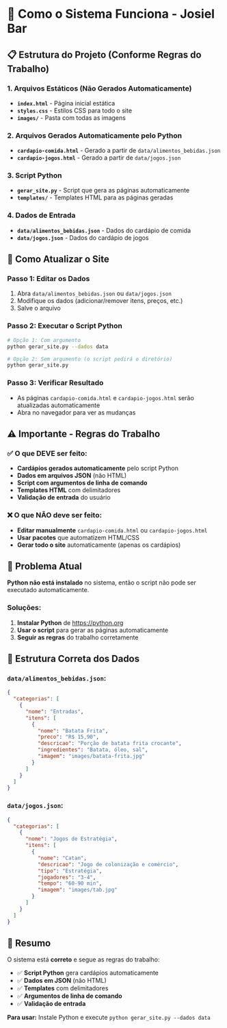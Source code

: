 # 🎯 Como o Sistema Funciona - Josiel Bar

## 📋 **Estrutura do Projeto (Conforme Regras do Trabalho)**

### **1. Arquivos Estáticos (Não Gerados Automaticamente)**
- **`index.html`** - Página inicial estática
- **`styles.css`** - Estilos CSS para todo o site
- **`images/`** - Pasta com todas as imagens

### **2. Arquivos Gerados Automaticamente pelo Python**
- **`cardapio-comida.html`** - Gerado a partir de `data/alimentos_bebidas.json`
- **`cardapio-jogos.html`** - Gerado a partir de `data/jogos.json`

### **3. Script Python**
- **`gerar_site.py`** - Script que gera as páginas automaticamente
- **`templates/`** - Templates HTML para as páginas geradas

### **4. Dados de Entrada**
- **`data/alimentos_bebidas.json`** - Dados do cardápio de comida
- **`data/jogos.json`** - Dados do cardápio de jogos

## 🔧 **Como Atualizar o Site**

### **Passo 1: Editar os Dados**
1. Abra `data/alimentos_bebidas.json` ou `data/jogos.json`
2. Modifique os dados (adicionar/remover itens, preços, etc.)
3. Salve o arquivo

### **Passo 2: Executar o Script Python**
```bash
# Opção 1: Com argumento
python gerar_site.py --dados data

# Opção 2: Sem argumento (o script pedirá o diretório)
python gerar_site.py
```

### **Passo 3: Verificar Resultado**
- As páginas `cardapio-comida.html` e `cardapio-jogos.html` serão atualizadas automaticamente
- Abra no navegador para ver as mudanças

## ⚠️ **Importante - Regras do Trabalho**

### **✅ O que DEVE ser feito:**
- **Cardápios gerados automaticamente** pelo script Python
- **Dados em arquivos JSON** (não HTML)
- **Script com argumentos de linha de comando**
- **Templates HTML** com delimitadores
- **Validação de entrada** do usuário

### **❌ O que NÃO deve ser feito:**
- **Editar manualmente** `cardapio-comida.html` ou `cardapio-jogos.html`
- **Usar pacotes** que automatizem HTML/CSS
- **Gerar todo o site** automaticamente (apenas os cardápios)

## 🚨 **Problema Atual**

**Python não está instalado** no sistema, então o script não pode ser executado automaticamente.

### **Soluções:**
1. **Instalar Python** de https://python.org
2. **Usar o script** para gerar as páginas automaticamente
3. **Seguir as regras** do trabalho corretamente

## 📝 **Estrutura Correta dos Dados**

### **`data/alimentos_bebidas.json`:**
```json
{
  "categorias": [
    {
      "nome": "Entradas",
      "itens": [
        {
          "nome": "Batata Frita",
          "preco": "R$ 15,90",
          "descricao": "Porção de batata frita crocante",
          "ingredientes": "Batata, óleo, sal",
          "imagem": "images/batata-frita.jpg"
        }
      ]
    }
  ]
}
```

### **`data/jogos.json`:**
```json
{
  "categorias": [
    {
      "nome": "Jogos de Estratégia",
      "itens": [
        {
          "nome": "Catan",
          "descricao": "Jogo de colonização e comércio",
          "tipo": "Estratégia",
          "jogadores": "3-4",
          "tempo": "60-90 min",
          "imagem": "images/tab.jpg"
        }
      ]
    }
  ]
}
```

## 🎯 **Resumo**

O sistema está **correto** e segue as regras do trabalho:
- ✅ **Script Python** gera cardápios automaticamente
- ✅ **Dados em JSON** (não HTML)
- ✅ **Templates** com delimitadores
- ✅ **Argumentos de linha de comando**
- ✅ **Validação de entrada**

**Para usar:** Instale Python e execute `python gerar_site.py --dados data`
